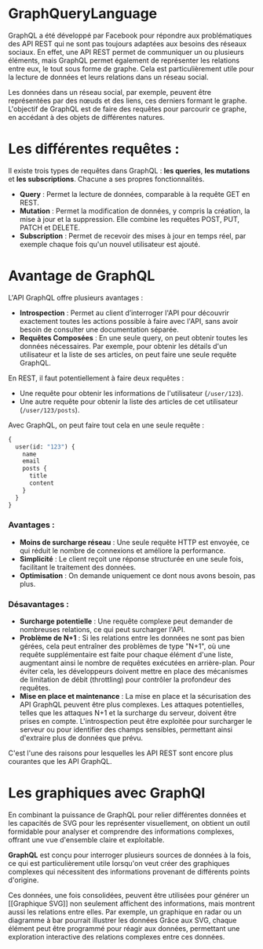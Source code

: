  
# GraphQueryLanguage

GraphQL a été développé par Facebook pour répondre aux problématiques des API REST qui ne sont pas toujours adaptées aux besoins des réseaux sociaux. En effet, une API REST permet de communiquer un ou plusieurs éléments, mais GraphQL permet également de représenter les relations entre eux, le tout sous forme de graphe. Cela est particulièrement utile pour la lecture de données et leurs relations dans un réseau social.

Les données dans un réseau social, par exemple, peuvent être représentées par des nœuds et des liens, ces derniers formant le graphe. L'objectif de GraphQL est de faire des requêtes pour parcourir ce graphe, en accédant à des objets de différentes natures.


# Les différentes  requêtes :

Il existe trois types de requêtes dans GraphQL : **les queries**, **les mutations** et **les subscriptions**. Chacune a ses propres fonctionnalités.

- **Query** : Permet la lecture de données, comparable à la requête GET en REST.
- **Mutation** : Permet la modification de données, y compris la création, la mise à jour et la suppression. Elle combine les requêtes POST, PUT, PATCH et DELETE.
- **Subscription** : Permet de recevoir des mises à jour en temps réel, par exemple chaque fois qu'un nouvel utilisateur est ajouté.


# Avantage de GraphQL

L'API GraphQL offre plusieurs avantages :

- **Introspection** : Permet au client d’interroger l'API pour découvrir exactement toutes les actions possible à faire avec l'API, sans avoir besoin de consulter une documentation séparée.
- **Requêtes Composées** : En une seule query, on peut obtenir toutes les données nécessaires. Par exemple, pour obtenir les détails d'un utilisateur et la liste de ses articles, on peut faire une seule requête GraphQL.

En REST, il faut  potentiellement  à faire deux requêtes :

 - Une requête pour obtenir les informations de l'utilisateur (`/user/123`).
 -  Une autre requête pour obtenir la liste des articles de cet utilisateur (`/user/123/posts`).

Avec GraphQL,  on peut faire tout cela en une seule requête :

```graphql
{
  user(id: "123") {
    name
    email
    posts {
      title
      content
    }
  }
}
```

### Avantages :

- **Moins de surcharge réseau** : Une seule requête HTTP est envoyée, ce qui réduit le nombre de connexions et améliore la performance.
- **Simplicité** : Le client reçoit une réponse structurée en une seule fois, facilitant le traitement des données.
- **Optimisation** : On demande uniquement ce dont nous avons besoin, pas plus.

### Désavantages :

- **Surcharge potentielle** : Une requête complexe peut demander de nombreuses relations, ce qui peut surcharger l'API.
- **Problème de N+1** : Si les relations entre les données ne sont pas bien gérées, cela peut entraîner des problèmes de type "N+1", où une requête supplémentaire est faite pour chaque élément d'une liste, augmentant ainsi le nombre de requêtes exécutées en arrière-plan. Pour éviter cela, les développeurs doivent mettre en place des mécanismes de limitation de débit (throttling) pour contrôler la profondeur des requêtes.
- **Mise en place et maintenance** : La mise en place et la sécurisation des API GraphQL peuvent être plus complexes. Les attaques potentielles, telles que les attaques N+1 et la surcharge du serveur, doivent être prises en compte. L'introspection peut être exploitée pour surcharger le serveur ou pour identifier des champs sensibles, permettant ainsi d'extraire plus de données que prévu.

C'est l'une des raisons pour lesquelles les API REST sont encore plus courantes que les API GraphQL.


# Les graphiques avec GraphQl



En combinant la puissance de GraphQL pour relier différentes données et les capacités de SVG pour les représenter visuellement, on obtient un outil formidable pour analyser et comprendre des informations complexes, offrant une vue d'ensemble claire et exploitable.

**GraphQL** est conçu pour interroger plusieurs sources de données à la fois, ce qui est particulièrement utile lorsqu'on veut créer des graphiques complexes qui nécessitent des informations provenant de différents points d'origine. 

Ces données, une fois consolidées, peuvent être utilisées pour générer un  [[Graphique SVG]] non seulement affichent des informations, mais montrent aussi les relations entre elles. Par exemple, un graphique en radar ou un diagramme à bar pourrait illustrer les données Grâce aux  SVG, chaque élément peut être programmé pour réagir aux données, permettant une exploration interactive des relations complexes entre ces données.

